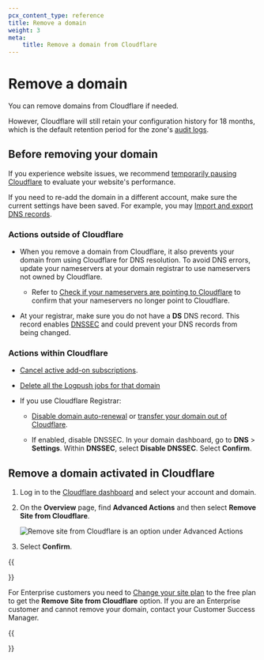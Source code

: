 ```yaml
---
pcx_content_type: reference
title: Remove a domain
weight: 3
meta:
    title: Remove a domain from Cloudflare
---
```


# Remove a domain

You can remove domains from Cloudflare if needed.

However, Cloudflare will still retain your configuration history for 18 months, which is the default retention period for the zone's [audit logs](/fundamentals/account-and-billing/account-security/review-audit-logs/). 

## Before removing your domain

If you experience website issues, we recommend [temporarily pausing Cloudflare](/fundamentals/get-started/basic-tasks/manage-domains/pause-cloudflare/) to evaluate your website's performance.

If you need to re-add the domain in a different account, make sure the current settings have been saved. For example, you may [Import and export DNS records](/dns/manage-dns-records/how-to/import-and-export/).

### Actions outside of Cloudflare

* When you remove a domain from Cloudflare, it also prevents your domain from using Cloudflare for DNS resolution. To avoid DNS errors, update your nameservers at your domain registrar to use nameservers not owned by Cloudflare.

    * Refer to [Check if your nameservers are pointing to Cloudflare](https://support.cloudflare.com/hc/articles/4426809598605) to confirm that your nameservers no longer point to Cloudflare.

* At your registrar, make sure you do not have a **DS** DNS record. This record enables [DNSSEC](/dns/dnssec/) and could prevent your DNS records from being changed.

### Actions within Cloudflare

* [Cancel active add-on subscriptions](/fundamentals/account-and-billing/account-maintenance/cancel-subscription/).

* [Delete all the Logpush jobs for that domain](/logs/tutorials/examples/example-logpush-curl/#step-4---delete-a-job)

* If you use Cloudflare Registrar:

    * [Disable domain auto-renewal](/registrar/account-options/renew-domains/) or [transfer your domain out of Cloudflare](/registrar/account-options/transfer-out-from-cloudflare/).

    * If enabled, disable DNSSEC. In your domain dashboard, go to **DNS** > **Settings**. Within **DNSSEC**, select **Disable DNSSEC**. Select **Confirm**.

## Remove a domain activated in Cloudflare

1. Log in to the [Cloudflare dashboard](https://dash.cloudflare.com/) and select your account and domain.

2. On the **Overview** page, find **Advanced Actions** and then select **Remove Site from Cloudflare**.

    ![Remove site from Cloudflare is an option under Advanced Actions](/images/fundamentals/get-started/remove-domain.png)

3. Select **Confirm**.

{{<Aside type="note">}}

For Enterprise customers you need to [Change your site plan](https://developers.cloudflare.com/fundamentals/account-and-billing/account-maintenance/change-plan/) to the free plan to get the **Remove Site from Cloudflare** option. If you are an Enterprise customer and cannot remove your domain, contact your Customer Success Manager.

{{</Aside>}}
